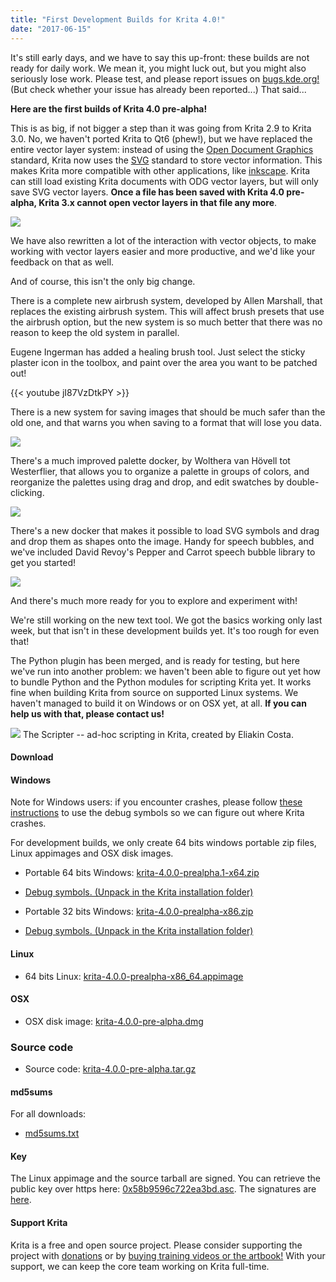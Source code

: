 ```yaml
---
title: "First Development Builds for Krita 4.0!"
date: "2017-06-15"
---
```


It's still early days, and we have to say this up-front: these builds are not ready for daily work. We mean it, you might luck out, but you might also seriously lose work. Please test, and please report issues on [bugs.kde.org!](https://bugs.kde.org) (But check whether your issue has already been reported...) That said...

**Here are the first builds of Krita 4.0 pre-alpha!**

This is as big, if not bigger a step than it was going from Krita 2.9 to Krita 3.0. No, we haven't ported Krita to Qt6 (phew!), but we have replaced the entire vector layer system: instead of using the [Open Document Graphics](https://docs.oasis-open.org/office/v1.2/OpenDocument-v1.2.html) standard, Krita now uses the [SVG](https://www.w3.org/TR/SVG/) standard to store vector information. This makes Krita more compatible with other applications, like [inkscape](https://inkscape.org). Krita can still load existing Krita documents with ODG vector layers, but will only save SVG vector layers. **Once a file has been saved with Krita 4.0 pre-alpha, Krita 3.x cannot open vector layers in that file any more**.

[![](/images/posts/2017/vector-934x1024.png)](https://krita.org/wp-content/uploads/2017/06/vector.png)

We have also rewritten a lot of the interaction with vector objects, to make working with vector layers easier and more productive, and we'd like your feedback on that as well.

And of course, this isn't the only big change.

There is a complete new airbrush system, developed by Allen Marshall, that replaces the existing airbrush system. This will affect brush presets that use the airbrush option, but the new system is so much better that there was no reason to keep the old system in parallel.

Eugene Ingerman has added a healing brush tool. Just select the sticky plaster icon in the toolbox, and paint over the area you want to be patched out!

{{< youtube jI87VzDtkPY >}}

There is a new system for saving images that should be much safer than the old one, and that warns you when saving to a format that will lose you data.

[![](/images/posts/2017/warnings.png)](https://krita.org/wp-content/uploads/2017/06/warnings.png)

There's a much improved palette docker, by Wolthera van Hövell tot Westerflier, that allows you to organize a palette in groups of colors, and reorganize the palettes using drag and drop, and edit swatches by double-clicking.

[![](/images/posts/2017/palette_dnd.png)](https://krita.org/wp-content/uploads/2017/06/palette_dnd.png)

There's a new docker that makes it possible to load SVG symbols and drag and drop them as shapes onto the image. Handy for speech bubbles, and we've included David Revoy's Pepper and Carrot speech bubble library to get you started!

[![](/images/posts/2017/symbol.png)](https://krita.org/wp-content/uploads/2017/06/symbol.png)

And there's much more ready for you to explore and experiment with!

We're still working on the new text tool. We got the basics working only last week, but that isn't in these development builds yet. It's too rough for even that!

The Python plugin has been merged, and is ready for testing, but here we've run into another problem: we haven't been able to figure out yet how to bundle Python and the Python modules for scripting Krita yet. It works fine when building Krita from source on supported Linux systems. We haven't managed to build it on Windows or on OSX yet, at all. **If you can help us with that, please contact us!**

[![](/images/posts/2017/scripter.png)](https://krita.org/wp-content/uploads/2017/06/scripter.png) The Scripter -- ad-hoc scripting in Krita, created by Eliakin Costa.

#### Download

#### Windows

Note for Windows users: if you encounter crashes, please follow [these instructions](https://docs.krita.org/Dr._Mingw_debugger) to use the debug symbols so we can figure out where Krita crashes.

For development builds, we only create 64 bits windows portable zip files, Linux appimages and OSX disk images.

- Portable 64 bits Windows: [krita-4.0.0-prealpha.1-x64.zip](https://download.kde.org/unstable/krita/4.0.0-prealpha/krita-4.0.0-prealpha.1-x64.zip)
- [Debug symbols. (Unpack in the Krita installation folder)](https://download.kde.org/unstable/krita/4.0.0-prealpha/krita-4.0.0-prealpha.1-x64-dbg.zip)

- Portable 32 bits Windows: [krita-4.0.0-prealpha-x86.zip](https://download.kde.org/unstable/krita/4.0.0-prealpha/krita-4.0.0-prealpha-x86.zip)
- [Debug symbols. (Unpack in the Krita installation folder)](https://download.kde.org/unstable/krita/4.0.0-prealpha/krita-4.0.0-prealpha-x86-dbg.zip)

#### Linux

- 64 bits Linux: [krita-4.0.0-prealpha-x86\_64.appimage](https://download.kde.org/unstable/krita/4.0.0-prealpha/krita-4.0.0-pre-alpha-x86_64.appimage)

#### OSX

- OSX disk image: [krita-4.0.0-pre-alpha.dmg](https://download.kde.org/unstable/krita/4.0.0-prealpha/krita-4.0.0-prealpha.dmg)

### Source code

- Source code: [krita-4.0.0-pre-alpha.tar.gz](https://download.kde.org/unstable/krita/4.0.0-prealpha/krita-4.0.0-prealpha.tar.gz)

#### md5sums

For all downloads:

- [md5sums.txt](https://download.kde.org/stable/krita/3.1.4/md5sums.txt)

#### Key

The Linux appimage and the source tarball are signed. You can retrieve the public key over https here: [0x58b9596c722ea3bd.asc](https://share.kde.org/index.php/s/fJ99V5mZvuyD0z8). The signatures are [here](http://download.kde.org/stable/krita/3.1.4/).

#### Support Krita

Krita is a free and open source project. Please consider supporting the project with [donations](/support-us/donations/) or by [buying training videos or the artbook!]("/support-us/shop) With your support, we can keep the core team working on Krita full-time.
